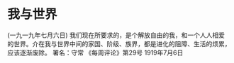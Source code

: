 # 我与世界
(一九一九年七月六日)
我们现在所要求的，是个解放自由的我，和一个人人相爱的世界。介在我与世界中间的家国、阶级、族界，都是进化的阻障、生活的烦累，应该逐渐废除。
署名：守常
《每周评论》第29号
1919年7月6日
